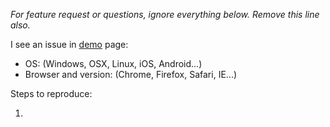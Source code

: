 *For feature request or questions, ignore everything below. Remove this line also.*

I see an issue in [demo](http://desmonding.me/zooming/) page:

- OS: (Windows, OSX, Linux, iOS, Android...)
- Browser and version: (Chrome, Firefox, Safari, IE...)

Steps to reproduce:

1. 
